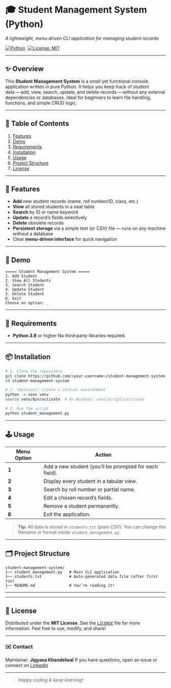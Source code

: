 # 🎓 Student Management System (Python)

*A lightweight, menu‑driven CLI application for managing student records*

[![Python](https://img.shields.io/badge/python-3.8%2B-blue.svg)](https://www.python.org/)  [![License: MIT](https://img.shields.io/badge/License-MIT-yellow.svg)](#-license)

---

## ✨ Overview

This **Student Management System** is a small yet functional console application written in pure Python. It helps you keep track of student data — add, view, search, update, and delete records — without any external dependencies or databases. Ideal for beginners to learn file handling, functions, and simple CRUD logic.

---

## 📑 Table of Contents

1. [Features](#-features)
2. [Demo](#-demo)
3. [Requirements](#-requirements)
4. [Installation](#-installation)
5. [Usage](#-usage)
6. [Project Structure](#-project-structure)
7. [License](#-license)

---

## 🚀 Features

* **Add** new student records (name, roll number/ID, class, etc.)
* **View** all stored students in a neat table
* **Search** by ID or name keyword
* **Update** a record’s fields selectively
* **Delete** obsolete records
* **Persistent storage** via a simple text (or CSV) file — runs on any machine without a database
* Clear **menu‑driven interface** for quick navigation

---

## 🎥 Demo

```text
===== Student Management System =====
1. Add Student
2. View All Students
3. Search Student
4. Update Student
5. Delete Student
6. Exit
Choose an option: _
```


---

## 🔧 Requirements

* **Python 3.8** or higher
  No third‑party libraries required.

---

## 📦 Installation

```bash
# 1. Clone the repository
git clone https://github.com/<your‑username>/student-management-system.git
cd student-management-system

# 2. (Optional) Create a virtual environment
python -m venv venv
source venv/bin/activate  # On Windows: venv\Scripts\activate

# 3. Run the script
python student_management.py
```

---

## 🕹️ Usage

| Menu Option | Action                                                 |
| ----------- | ------------------------------------------------------ |
| **1**       | Add a new student (you’ll be prompted for each field). |
| **2**       | Display every student in a tabular view.               |
| **3**       | Search by roll number or partial name.                 |
| **4**       | Edit a chosen record’s fields.                         |
| **5**       | Remove a student permanently.                          |
| **6**       | Exit the application.                                  |

> **Tip:** All data is stored in `students.txt` (plain CSV). You can change the filename or format inside `student_management.py`.

---

## 🗂️ Project Structure

```
student-management-system/
├── student_management.py   # Main CLI application
├── students.txt            # Auto‑generated data file (after first run)
├── README.md               # You’re reading it!
```

---


---

## 📝 License

Distributed under the **MIT License**. See the [`LICENSE`](LICENSE) file for more information. Feel free to use, modify, and share!

---

### ✉️ Contact

Maintainer: **Jigyasa Khandelwal**
If you have questions, open an issue or connect on [LinkedIn](www.linkedin.com/in/jigyasa-khandelwal-989153298) 

---

> *Happy coding & keep learning!*
